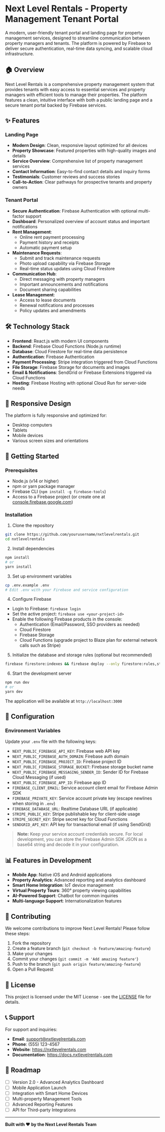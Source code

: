 # Next Level Rentals - Property Management Tenant Portal

A modern, user-friendly tenant portal and landing page for property management services, designed to streamline communication between property managers and tenants. The platform is powered by Firebase to deliver secure authentication, real-time data syncing, and scalable cloud infrastructure.

## 🏠 Overview

Next Level Rentals is a comprehensive property management system that provides tenants with easy access to essential services and property managers with efficient tools to manage their properties. The platform features a clean, intuitive interface with both a public landing page and a secure tenant portal backed by Firebase services.

## ✨ Features

### Landing Page
- **Modern Design**: Clean, responsive layout optimized for all devices
- **Property Showcase**: Featured properties with high-quality images and details
- **Service Overview**: Comprehensive list of property management services
- **Contact Information**: Easy-to-find contact details and inquiry forms
- **Testimonials**: Customer reviews and success stories
- **Call-to-Action**: Clear pathways for prospective tenants and property owners

### Tenant Portal
- **Secure Authentication**: Firebase Authentication with optional multi-factor support
- **Dashboard**: Personalized overview of account status and important notifications
- **Rent Management**:
  - Online rent payment processing
  - Payment history and receipts
  - Automatic payment setup
- **Maintenance Requests**:
  - Submit and track maintenance requests
  - Photo upload capability via Firebase Storage
  - Real-time status updates using Cloud Firestore
- **Communication Hub**:
  - Direct messaging with property managers
  - Important announcements and notifications
  - Document sharing capabilities
- **Lease Management**:
  - Access to lease documents
  - Renewal notifications and processes
  - Policy updates and amendments

## 🛠️ Technology Stack

- **Frontend**: React.js with modern UI components
- **Backend**: Firebase Cloud Functions (Node.js runtime)
- **Database**: Cloud Firestore for real-time data persistence
- **Authentication**: Firebase Authentication
- **Payment Processing**: Stripe integration triggered from Cloud Functions
- **File Storage**: Firebase Storage for documents and images
- **Email & Notifications**: SendGrid or Firebase Extensions triggered via Cloud Functions
- **Hosting**: Firebase Hosting with optional Cloud Run for server-side needs

## 📱 Responsive Design

The platform is fully responsive and optimized for:
- Desktop computers
- Tablets
- Mobile devices
- Various screen sizes and orientations

## 🚀 Getting Started

### Prerequisites
- Node.js (v14 or higher)
- npm or yarn package manager
- Firebase CLI (`npm install -g firebase-tools`)
- Access to a Firebase project (or create one at [console.firebase.google.com](https://console.firebase.google.com))

### Installation

1. Clone the repository
```bash
git clone https://github.com/yourusername/nxtlevelrentals.git
cd nxtlevelrentals
```

2. Install dependencies
```bash
npm install
# or
yarn install
```

3. Set up environment variables
```bash
cp .env.example .env
# Edit .env with your Firebase and service configuration
```

4. Configure Firebase
- Login to Firebase: `firebase login`
- Set the active project: `firebase use <your-project-id>`
- Enable the following Firebase products in the console:
  - Authentication (Email/Password, SSO providers as needed)
  - Cloud Firestore
  - Firebase Storage
  - Cloud Functions (upgrade project to Blaze plan for external network calls such as Stripe)

5. Initialize the database and storage rules (optional but recommended)
```bash
firebase firestore:indexes && firebase deploy --only firestore:rules,storage:rules
```

6. Start the development server
```bash
npm run dev
# or
yarn dev
```

The application will be available at `http://localhost:3000`

## 🔧 Configuration

### Environment Variables
Update your `.env` file with the following keys:

- `NEXT_PUBLIC_FIREBASE_API_KEY`: Firebase web API key
- `NEXT_PUBLIC_FIREBASE_AUTH_DOMAIN`: Firebase auth domain
- `NEXT_PUBLIC_FIREBASE_PROJECT_ID`: Firebase project ID
- `NEXT_PUBLIC_FIREBASE_STORAGE_BUCKET`: Firebase storage bucket name
- `NEXT_PUBLIC_FIREBASE_MESSAGING_SENDER_ID`: Sender ID for Firebase Cloud Messaging (if used)
- `NEXT_PUBLIC_FIREBASE_APP_ID`: Firebase app ID
- `FIREBASE_CLIENT_EMAIL`: Service account client email for Firebase Admin SDK
- `FIREBASE_PRIVATE_KEY`: Service account private key (escape newlines when storing in `.env`)
- `FIREBASE_DATABASE_URL`: Realtime Database URL (if applicable)
- `STRIPE_PUBLIC_KEY`: Stripe publishable key for client-side usage
- `STRIPE_SECRET_KEY`: Stripe secret key for Cloud Functions
- `SENDGRID_API_KEY`: API key for transactional email (if using SendGrid)

> **Note:** Keep your service account credentials secure. For local development, you can store the Firebase Admin SDK JSON as a base64 string and decode it in your configuration.

## 📊 Features in Development

- **Mobile App**: Native iOS and Android applications
- **Property Analytics**: Advanced reporting and analytics dashboard
- **Smart Home Integration**: IoT device management
- **Virtual Property Tours**: 360° property viewing capabilities
- **AI-Powered Support**: Chatbot for common inquiries
- **Multi-language Support**: Internationalization features

## 🤝 Contributing

We welcome contributions to improve Next Level Rentals! Please follow these steps:

1. Fork the repository
2. Create a feature branch (`git checkout -b feature/amazing-feature`)
3. Make your changes
4. Commit your changes (`git commit -m 'Add amazing feature'`)
5. Push to the branch (`git push origin feature/amazing-feature`)
6. Open a Pull Request

## 📝 License

This project is licensed under the MIT License - see the [LICENSE](LICENSE) file for details.

## 📞 Support

For support and inquiries:
- **Email**: support@nxtlevelrentals.com
- **Phone**: (555) 123-4567
- **Website**: https://nxtlevelrentals.com
- **Documentation**: https://docs.nxtlevelrentals.com

## 🎯 Roadmap

- [ ] Version 2.0 - Advanced Analytics Dashboard
- [ ] Mobile Application Launch
- [ ] Integration with Smart Home Devices
- [ ] Multi-property Management Tools
- [ ] Advanced Reporting Features
- [ ] API for Third-party Integrations

---

**Built with ❤️ by the Next Level Rentals Team**
